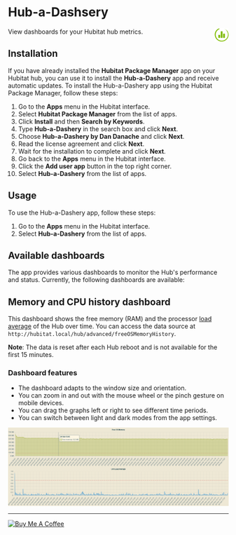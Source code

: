 # Hub-a-Dashsery

<img src="icon.png" style="height: 32px !important; weight: 32px !important; float: right; margin-bottom: 10px">
View dashboards for your Hubitat hub metrics.

## Installation

If you have already installed the **Hubitat Package Manager** app on your Hubitat hub, you can use it to install the **Hub-a-Dashery** app and receive automatic updates. To install the Hub-a-Dashery app using the Hubitat Package Manager, follow these steps:

1. Go to the **Apps** menu in the Hubitat interface.
2. Select **Hubitat Package Manager** from the list of apps.
3. Click **Install** and then **Search by Keywords**.
4. Type **Hub-a-Dashery** in the search box and click **Next**.
5. Choose **Hub-a-Dashery by Dan Danache** and click **Next**.
6. Read the license agreement and click **Next**.
7. Wait for the installation to complete and click **Next**.
8. Go back to the **Apps** menu in the Hubitat interface.
9. Click the **Add user app** button in the top right corner.
10. Select **Hub-a-Dashery** from the list of apps.

## Usage

To use the Hub-a-Dashery app, follow these steps:

1. Go to the **Apps** menu in the Hubitat interface.
2. Select **Hub-a-Dashery** from the list of apps.

## Available dashboards

The app provides various dashboards to monitor the Hub's performance and status. Currently, the following dashboards are available:

## Memory and CPU history dashboard

This dashboard shows the free memory (RAM) and the processor [load average](https://phoenixnap.com/kb/linux-average-load) of the Hub over time. You can access the data source at `http://hubitat.local/hub/advanced/freeOSMemoryHistory`.

**Note**: The data is reset after each Hub reboot and is not available for the first 15 minutes.

### Dashboard features

- The dashboard adapts to the window size and orientation.
- You can zoom in and out with the mouse wheel or the pinch gesture on mobile devices.
- You can drag the graphs left or right to see different time periods.
- You can switch between light and dark modes from the app settings.

![Hub-a-Dashery](hub-a-dashery.png "Memory and CPU history")


---
[<img src="https://cdn.buymeacoffee.com/buttons/v2/default-yellow.png" alt="Buy Me A Coffee" style="height: 40px !important;width: 162px !important">](https://www.buymeacoffee.com/dandanache)
